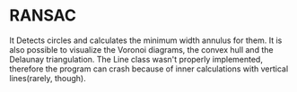 # RANSAC

It Detects circles and calculates the minimum width annulus for them. It is also possible to visualize the Voronoi diagrams, the convex hull and the Delaunay triangulation. The Line class wasn't properly implemented, therefore the program can crash because of inner calculations with vertical lines(rarely, though).
